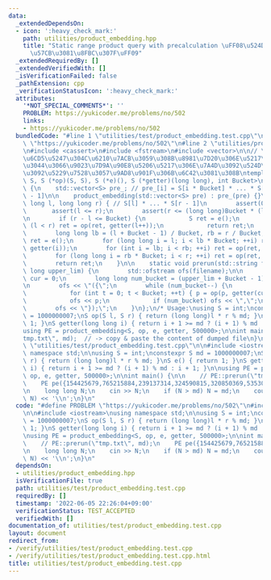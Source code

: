 ```yaml
---
data:
  _extendedDependsOn:
  - icon: ':heavy_check_mark:'
    path: utilities/product_embedding.hpp
    title: "Static range product query with precalculation \uFF08\u524D\u8A08\u7B97\
      \u57CB\u3081\u8FBC\u307F\uFF09"
  _extendedRequiredBy: []
  _extendedVerifiedWith: []
  _isVerificationFailed: false
  _pathExtension: cpp
  _verificationStatusIcon: ':heavy_check_mark:'
  attributes:
    '*NOT_SPECIAL_COMMENTS*': ''
    PROBLEM: https://yukicoder.me/problems/no/502
    links:
    - https://yukicoder.me/problems/no/502
  bundledCode: "#line 1 \"utilities/test/product_embedding.test.cpp\"\n#define PROBLEM\
    \ \"https://yukicoder.me/problems/no/502\"\n#line 2 \"utilities/product_embedding.hpp\"\
    \n#include <cassert>\n#include <fstream>\n#include <vector>\n\n// \u7D50\u5408\
    \u6CD5\u5247\u304C\u6210\u7ACB\u3059\u308B\u8981\u7D20\u306E\u5217\u306B\u3064\
    \u3044\u3066\u9023\u7D9A\u90E8\u5206\u5217\u306E\u7A4D\u3092\u524D\u8A08\u7B97\
    \u3092\u5229\u7528\u3057\u9AD8\u901F\u306B\u6C42\u3081\u308B\ntemplate <class\
    \ S, S (*op)(S, S), S (*e)(), S (*getter)(long long), int Bucket>\nstruct product_embedding\
    \ {\n    std::vector<S> pre_; // pre_[i] = S[i * Bucket] * ... * S[(i + 1) * Bucket\
    \ - 1]\n\n    product_embedding(std::vector<S> pre) : pre_(pre) {}\n\n    S prod(long\
    \ long l, long long r) { // S[l] * ... * S[r - 1]\n        assert(0 <= l);\n \
    \       assert(l <= r);\n        assert(r <= (long long)Bucket * (long long)pre_.size());\n\
    \n        if (r - l <= Bucket) {\n            S ret = e();\n            while\
    \ (l < r) ret = op(ret, getter(l++));\n            return ret;\n        }\n\n\
    \        long long lb = (l + Bucket - 1) / Bucket, rb = r / Bucket;\n        S\
    \ ret = e();\n        for (long long i = l; i < lb * Bucket; ++i) ret = op(ret,\
    \ getter(i));\n        for (int i = lb; i < rb; ++i) ret = op(ret, pre_[i]);\n\
    \        for (long long i = rb * Bucket; i < r; ++i) ret = op(ret, getter(i));\n\
    \        return ret;\n    }\n\n    static void prerun(std::string filename, long\
    \ long upper_lim) {\n        std::ofstream ofs(filename);\n\n        long long\
    \ cur = 0;\n        long long num_bucket = (upper_lim + Bucket - 1) / Bucket;\n\
    \n        ofs << \"({\";\n        while (num_bucket--) {\n            S p = e();\n\
    \            for (int t = 0; t < Bucket; ++t) { p = op(p, getter(cur++)); }\n\
    \            ofs << p;\n            if (num_bucket) ofs << \",\";\n        }\n\
    \        ofs << \"});\";\n    }\n};\n/* Usage:\nusing S = int;\nconstexpr S md\
    \ = 1000000007;\nS op(S l, S r) { return (long long)l * r % md; }\nS e() { return\
    \ 1; }\nS getter(long long i) { return i + 1 >= md ? (i + 1) % md : i + 1; }\n\
    using PE = product_embedding<S, op, e, getter, 500000>;\n\nint main() {\n    PE::prerun(\"\
    tmp.txt\", md);  // -> copy & paste the content of dumped file\n}\n*/\n#line 3\
    \ \"utilities/test/product_embedding.test.cpp\"\n\n#include <iostream>\nusing\
    \ namespace std;\n\nusing S = int;\nconstexpr S md = 1000000007;\nS op(S l, S\
    \ r) { return (long long)l * r % md; }\nS e() { return 1; }\nS getter(long long\
    \ i) { return i + 1 >= md ? (i + 1) % md : i + 1; }\n\nusing PE = product_embedding<S,\
    \ op, e, getter, 500000>;\n\nint main() {\n\n    // PE::prerun(\"tmp.txt\", md);\n\
    \    PE pe({154425679,765215884,239137314,324590815,320850369,535306323,128331541,730003669,127854629,68532152,340932987,254338029,898803989,674491123,493655505,251306425,259855775,593087407,265422028,95913148,522500070,256672199,137344388,309580163,436259217,49219551,317285481,370614509,693905371,198765995,531455892,270443786,44437648,874787548,606272843,706600345,381290327,51097783,585796974,819525737,180376533,388198318,386917546,452786027,130533111,284690746,570760103,159871069,400410125,756510227,782661820,446376692,896201366,14347989,636948742,461538793,692456673,780137052,286501416,741559429,312928258,373625089,859795051,62231769,224187326,118400353,259634237,127126822,672024870,143233221,280722631,904979926,442337626,848414261,47582483,430176889,425539730,760087782,625472453,833233839,179068927,74792374,849112519,364700958,667086353,730572334,803403664,641818857,568162288,220759788,45903891,378116995,178865174,781191203,592912710,987067230,769139983,760747386,842172743,452690857,411391819,846235115,320184863,696751979,25052934,981215369,508320828,480635572,479664364,893360654,693638185,772311301,320682026,829299408,772112127,989089403,357898277,693523718,210162699,373129563,236298815,174248434,573122989,485915847,61272981,553999534,266866670,657447803,76906182,478924176,213078365,859690362,228958440,960934029,22551789,631981910,958283660,181634857,552495713,556475847,927353503,555440921,813918902,301438702,846069263,765955471,71128737,689977629,442736599,427806002,503842865,805007846,958781574,631669840,93256917,446545810,230205945,156812247,585215735,813901903,406672404,626417285,498314303,480546408,196920520,71016740,418579714,576109775,915485899,102165839,108171745,102961810,580832084,928405881,566891421,155800333,908071730,45316392,959781414,991695671,203945318,744781137,205293590,418677910,781180475,815216264,302525941,166235284,176289856,992953841,192836411,486719996,744995581,952023126,360915473,466206933,371268589,56253902,654192936,862696474,876808219,901956344,197619922,610736578,239460553,879060404,440010929,44477293,69815442,144606518,713174535,22821164,112598148,279352102,804535491,158956004,581209057,126041703,504119489,390892182,458300301,178476772,678810675,72173277,1168032,656309926,662269849,80625326,561710539,678004120,643754390,835205184,336355107,255080632,2175218,312802419,610421298,303124457,702749655,431599668,985079566,742696945,9562498,878757873,193392205,871078581,735846171,227065422,763529281,18637737,613612402,854701986,179633312,33373395,432833001,542003856,658002393,978034879,435315496,317131436,287133920,332805486,605526640,462957464,409189669,684748104,470458657,676534046,135429476,529805238,625026020,565053009,656500446,868693605,953318493,698546201,405213220,144097587,484808725,561387199,70551069,859393439,567834554,583928324,597190452,547788728,504489407,332854982,293645896,567328819,342450842,806793499,503164022,609979702,54437756,439137554,967793584,20534379,923578971,147223227,539016656,688876125,893209033,796382388,840139990,730919189,550462413,711611210,806435288,252174831,47101563,758866930,105086212,341867995,785325063,641933732,236953746,671430927,322156546,134035071,358739082,824826210,412863369,943801534,234533302,951393969,754534558,610163521,815308917,89350789,890910523,708684908,325500319,497996808,130452487,126735546,64618167,60852039,306114299,565631205,922803915,284689785,498301124,462436434,387481592,401254544,119743801,406331557,287486752,80773496,184420950,361765934,866600748,84362377,504351002,333945489,31975682,452475549,588873015,533117457,32232146,486723918,426867684,483723975,891721304,954059951,400867040,268044954,356976688,881382685,296986331,702718326,404726216,583632287,88204731,225693878,261157267,114887677,612880558,10490336,60602269,585515180,665484351,246815294,381322973,79890653,401605413,528074820,326694281,239755969,176625346,529682560,423958360,124311430,432806630,982245079,559553311,795333466,984263529,275615578,395847632,867283327,863878469,280553073,226395803,423812190,129565935,896483478,767432374,359231645,890304946,70293416,353514926,508876323,943944885,963168042,497604354,448439202,938721616,407604522,599336510,974479445,848139249,750978032,831017622,90225106,988877567,725672480,594902652,635287650,283860904,957578451,593173090,13971249,837092784,497805091,355730979,176955650,932300925,879888682,872300195,914638719,908185028,637701857,274213459,295517078,206695916,437731569,121878572,293836270,231344872,399306433,576423924,467136396,644755588,236136628,150746152,184595545,806238671,446948823,916956716,854969564,699893458,20507043,735213096,773825282,728150583,452660068,307325882,254305151,680985855,585485935,469527762,756706728,436967518,99694684,374977203,904321214,120587730,347752861,48727915,876705954,585221078,840636483,927319698,690035995,840329793,700090656,247724474,153609515,291413692,562301971,515800986,445281967,851270995,412358539,329540521,309758083,808673185,277920306,625769912,791439107,326583237,689323995,999125393,770979219,444719483,263928585,856610160,617827987,86460789,210908671,200071751,550789276,428415677,17656876,215286988,211522697,173070960,460197889,640487013,541078827,968519561,540294739,580308632,677376325,555879706,375610483,424087298,710840190,917997071,615281020,187683594,264903208,884956685,155300868,170128067,454826698,638392483,480072169,86782731,40567464,941193164,707217942,653335848,265870065,879859327,768895700,170174253,61889052,919938201,631218826,78566901,680721192,105457548,11914058,55294049,87032747,84828105,141396459,535124969,456350873,892703316,40187643,949259093,930575478,96910924,542908512,745099961,186061281,748613292,584020356,567724120,881349060,909341003,72052641,530061306,303181985,573761690,172361554,469231646,217431174,784543327,79530370,955697957,961681048,948601104,9332981,125278005,675606117,52560909,770771595,918581521,269999561,674154719,794308874,176533977,220403520,682553022,357362351,320165480,557065750,385102619,684432692,463115236,782821995,859140231,411056064,51199704,133086169,622133658,393243468,375213523,381194823,750141382,114185936,32670910,653509839,930064692,788612637,202480874,415977459,212300655,152860303,712672955,759725918,671312022,639869034,504963045,473473820,426466899,622916487,355503089,183838274,490558243,235433287,572118876,675179085,310017655,389802984,850545239,748579445,529044576,630254887,463973039,523557355,457563361,579860249,272305628,652878075,972359776,943257948,168295927,469496867,803442837,576368180,850193395,572875519,652522422,633688652,133565913,271503247,861042003,241284437,512033723,514119856,9538856,933953842,183794230,391976992,960241744,426292481,484897212,445840538,333561166,76327835,651312530,174672293,813036759,719042234,516658941,534304194,816780243,501161235,86221214,628683031,821910109,98567206,583684063,480451972,819037323,371511631,235002420,109194711,260817848,97083947,303381619,994645101,78913819,844521878,920520866,184939782,84338468,543444454,64384177,866378793,121749985,168834920,101930035,67970904,602599440,173934408,75192947,69189107,290285303,256485812,650858189,296379142,827528438,219690172,883822087,708704445,824776044,711748660,367366531,945017069,561416664,715329160,873607871,161088768,246433365,537693653,453477629,91127974,177402418,481716075,672788891,518595981,381189628,677146774,749634553,360533680,333464263,582696236,57398017,248356194,967000969,716061677,406784511,317337170,830241054,368865623,538167662,797021324,635371486,628714670,228959196,330064107,598353224,822198355,20478803,929280842,523435578,248289589,536202454,225349519,723305666,916598854,306043565,989878987,235636475,383769245,993403515,521050293,490494548,179826323,67678090,334981993,29282449,173477647,916417526,77062636,861878609,613609412,272306706,799449009,367297125,361602762,513633847,410086690,699226235,308983561,882010072,529209769,451333393,929311505,854539504,286605926,613372702,373233941,869178903,530065584,580441855,972885094,774801459,298379082,951314502,186897243,768026040,300924477,289563888,370878355,299132560,179667112,975370566,159339570,288750227,33589455,181960806,423418211,231094107,958627796,933892879,204465701,320901064,11376486,948793385,851381244,850505882,819887801,693636042,848202713,239286036,950992808,364469565,474574845,386689446,980090173,135856070,955544480,641205806,842148361,502517837,709774427,685513799,663631995,796442013,658513093,68104291,154700774,572614387,807466668,767168339,312061529,852051762,589348302,881592915,785682645,3432864,45194344,542894442,574488819,127005977,581027547,907117912,313260240,766324182,584591923,444272018,793581462,298821260,554444610,938105959,236375865,735839001,10261332,764261789,285329131,126560058,21500205,709709565,28095072,660523133,444819108,751330495,405703500,213253632,970827958,683481929,858299626,840613240,327551015,397319289,703131101,92691494,555625613,783030040,176528128,129450157,520241358,498782838,493109486,493665301,236160518,363669508,985668291,59601825,713605375,482561512,803423713,475434079,401911921,46572038,611502923,497619345,962959935,295451985,601315743,375147885,155753134,20812760,875080580,154993051,881664277,29652507,427867963,716451321,11579646,987058554,169488353,527229377,231333046,505928549,645779627,108887270,173578771,957098716,398644409,305922627,315223656,696414741,605234265,926950466,584975125,483054199,705527243,440941952,898543811,295160262,728996697,436033213,972737513,190281544,838700819,467531099,773941030,535493664,830220536,394753431,792159621,558279250,629971830,936841022,974736873,963705989,34668250,717286439,485436951,655616458,783458935,146829501,811998840,797837133,120785758,295133276,296882576,652626161,697763688,830403380,828153100,113754074,401690098,764676164,266897277,973170822,10362291,967932245,238846861,607583803,909153904,146915147,838415593,128086576,909149829,69930096,808184996,709837431,889985145,286024165,735177530,820857626,961705801,516172145,79782876,988831445,278827440,850848853,524578549,728017176,814292702,252606479,401957392,699406735,588988205,674170723,911592914,219667109,179224363,701717307,441222934,488569767,693989231,686147487,128297370,531207251,786619483,832114303,224413730,165763432,947070234,886594,310677463,907226433,978617893,543355357,429506686,286816357,284855760,151548336,102774345,112471673,456346849,926653341,530617498,891805011,574178368,761032643,503174541,330883884,74096468,250774525,120491500,566810883,684439619,353736423,513352670,55571229,309727085,813546786,319278765,294012465,220767203,839109152,280203863,483013149,565558826,361471522,928500644,984786082,566542488,516361878,204949454,857243005,493836675,693011163,615233397,314535145,646505351,914955458,177118942,397958408,208133842,308942519,597889032,194186266,289230591,496600690,539511691,979763505,966597529,300225250,681975630,308442823,459503082,316665093,627026355,936501381,3549100,9833475,282559858,521353311,469390735,604707729,828749369,710223356,985103296,921081227,285800211,207716191,10114595,491612871,820269427,516307669,380704959,437002225,141725243,964967492,691203333,79168344,151605235,214430247,38971735,845747298,526233761,158227054,183855559,875980572,799687318,882615798,521806953,656493204,531872325,445043036,818913597,447026174,398717425,270895874,516879474,313769453,214101440,153633190,517116565,311985675,460432881,42205357,974923794,424331887,892826797,905280257,22201722,59419209,109544715,656411772,141903201,307686152,134862395,937268660,526581556,599858406,157937045,754170278,777301434,135146064,592337752,781766545,746189840,929222602,53066896,616847450,150551528,262973511,264899621,35904589,647123497,953112837,350216985,708485910,898818440,488269560,374635069,605312927,623525175,135959858,928008446,910625884,602556510,297891879,577238736,142057673,878189348,651365913,649443433,470239448,618237544,318796349,748994106,793932169,854109812,135792740,486390109,648505454,305058244,991034426,917022570,460819448,643969194,447380502,264467296,840168813,115738369,40615595,299233746,714493133,144170566,868851860,214685620,944866375,119148644,313847902,605716596,925858250,630851415,608056268,392018728,126157888,459002051,517172231,940225628,576028435,829474423,376760375,163945185,348117018,956726374,268248915,614975896,762136657,314011629,49827371,903167053,705006848,896853618,226216284,937364033,141908525,255116299,516825703,266514970,512418029,40204652,57472209,559898931,430273675,968221161,434607182,548516109,506057819,218721924,29947631,735726476,856955608,207679775,645317272,862820775,999804659,300967179,910288489,882015228,581364849,492499975,958968033,176099993,13858804,281940047,374637225,239583973,538696965,137794596,760808283,351677218,348013774,715936778,933065809,498660327,918023976,503074397,340817323,208219034,198580309,404119656,78632479,537003060,802627083,887969008,308266140,838648996,583405711,299990849,540901493,198153246,474031138,696171557,831586362,32363865,378336793,870654425,329135888,652134392,151676561,465919361,323600304,559125908,129103921,573144060,967671123,12400734,817575575,934314467,80312974,535774927,766613421,416691806,280643051,407116709,4735689,67211318,427546209,571224789,398704666,317577122,263760799,389516025,891163822,349578992,571074974,793576726,478488294,416109342,263768133,74685992,951345490,866734664,907474137,647601223,122458821,464832675,967322211,657790566,187240726,933174799,628833969,845517915,331297234,129370535,686464200,382380063,822136523,686890517,101641621,109370678,122920268,647570898,702037203,37010,527743456,741122135,592244688,770035472,485086132,851827317,416838614,343794737,940768740,594515670,954598413,421490909,833090398,407593972,855278207,563574659,824632976,438400842,2036913,549196067,870671513,318033666,35608374,462288713,480141364,651498835,603848010,700949306,224348714,130670817,722169164,315901554,264310070,947254347,936441026,983119026,74557857,621515378,813860911,976587743,923588087,316870610,605610821,55495594,893069870,69896863,467366281,806492269,833893594,840422951,71516689,523336611,900441591,923579338,35425154,38279936,123325141,63921380,713751213,467984953,972299577,42802690,417788457,998479655,659785173,768280862,392638147,776093804,414864601,446871403,759328930,910595981,275403188,318577889,897719841,536958487,993406491,119799447,173400533,640138246,191004894,986412979,906801883,253107496,298497794,215673297,341723481,531927681,727436309,137588356,707360018,36020737,86357528,307338887,980102466,172463920,887937008,417835155,779940780,962547003,334604061,742782803,32512198,131641010,683619030,684981290,540256121,252246929,18171660,860858371,468631339,317700170,817629854,796556259,880230191,728742823,998490050,844814877,165895123,448736108,324252990,908720301,337616302,466994532,385883045,981603888,889779905,139635922,489311111,961088136,264238004,803703780,334245155,12239697,608851060,631674180,804574701,215990541,43570535,115161251,25933379,100426582,780096708,847369932,392490432,445432258,430218201,160345262,587061572,775297507,257328460,557139203,728618109,747264637,370747676,567832062,446614272,270978436,61843977,369630198,156649134,733056709,801654092,975891125,901696468,31054357,813352600,14941531,782946951,134719690,57401729,636197147,365812842,308782389,678658966,884375202,600573277,739913965,427605963,669547239,864120396,879058325,531879676,472122964,507642269,94715209,959112282,355955385,599426708,635157329,123435568,27764257,240841041,782474429,696344692,786161817,504078452,43904415,507486071,423008694,687621042,802557712,780412030,812274355,808548321,612140018,183673658,226607575,579935665,514215573,463529678,995634944,83884403,257445813,616078125,473755149,887631902,896543738,210829251,698460466,460490974,675092148,717674558,829280454,542808862,703851260,383184702,594295071,319778185,897935538,170011342,73394226,242530975,348917606,859696151,90550762,373384392,8783444,935484570,147866728,83332859,247014639,143816872,963324615,619894154,212247559,886582329,896664842,977829731,801372774,387479771,873065942,755143046,907283245,412343377,533305182,994002121,117440262,428762531,421502223,390414986,11464121,838014253,294583152,84585634,235760511,422857691,475146318,93285578,847844337,437571190,753918871,208603648,642467254,151688207,116617568,323893554,44445830,739556773,551139491,149675236,10391517,451280725,250660597,559462428,382303514,19115104,454349324,930773209,691080229,781323882,362819303,682913341,591296047,704368844,859816232,133142036,365809344,731442464,194952366,862215083,804575082,762789008,740847851,488737956,621096235,539197349,584450167,761926215,124973890,302988703,845072047,545363266,782418052,436668623,922340757,562672864,344420596,702004987,440070120,628379708,707761253,750621462,63009306,403352909,955210857,937455520,755584163,540043009,372881965,557047591,922024154,114096953,249504551,25850638,292800809,429218811,232391599,377228544,332643245,689006015,36207330,23032539,639500985,609389441,326089210,63822736,885352365,156377140,345528248,660323413,290155719,428009285,53052898,648494586,605695870,940747515,721881135,585795511,950952023,824706291,837234644,487112530,536480150,867142190,72217810,749273245,368655735,129184184,130851348,268474930,929390237,935909240,770799982,305688580,535450160,913809738,392984940,716948895,983177105,558499520,591846193,572789576,153401916,192885918,105913853,720192832,582251898,289071114,681816445,449028321,950798289,810063224,715027976,343052520,38010150,758837614,732172559,639603896,178969967,891222436,124915067,42314779,271562554,105428167,234396670,577647546,384110514,13821732,500981106,689519800,792619328,647990374,206180070,351205377,212347225,131082877,751401999,90410496,954570084,457435966,219637260,719138594,164750635,928572660,743674526,342482841,700846935,120940427,835224189,669423452,107434601,977720159,908199545,371839329,953046713,408216062,810849166,290074972,628903426,480879969,162428394,940694455,921432754,260049095,242668634,350907446,295698663,83192189,885827396,982697625,132418141,399003502,239432012,93008547,269634492,884786825,598692573,461296392,910393607,364031854,222172182,376029723,43918778,119218821,719925821,65996785,463213033,949130508,916248688,899022334,165913492,346959896,884121178,493456319,35833370,297836008,595725024,662403645,459304285,178986608,782282473,712417204,750302163,210592857,26558224,644996308,874469767,377813490,684175489,22605651,2236824,106950450,703634042,901988212,133141755,472471904,941285791,622966133,106812548,2052842,783202594,449286893,498240399,355673775,858241490,208497848,881663871,257796059,420736049,321989418,980140382,85511658,518643004,826125961,495320833,982193294,29790666,887216814,421165580,678018212,113121150,16914822,36116834,884532176,626061769,654172947,983372920,444702892,676675388,704999970,868009506,817922003,132827328,475052339,803320285,982586714,812926334,281264813,650656439,220365171,340294200,992138915,805211403,688996194,541349909,719966575,476618738,749566813,766606183,561736345,257997026,592761908,850132505,538230213,546297192,37052564,305166285,342887427,795740047,113998310,473726690,324229855,190127640,465867313,402096819,64428300,643963468,257194839,500053922,483090824,509737199,804909510,878794097,736287906,644674088,206700244,401994396,217119883,24832439,451071894,294156627,795404724,834907119,745150583,858692123,2614816,513815442,855833464,924430943,843478507,325554757,340465164,97525295,284831494,270686930,553319924,905074152,6912697,682951680,652660695,523326346,139011494,932033875,42981650,616939910,268198549,504986360,328537811,471390681,759247613,622777956,542663172,176712338,223533122,839038250,721647656,85125521,131468250,185202134,913607212,186830706,240823831,438930187,246085046,432915726,497410835,473744668,751373464,22286659,930036929,358163450,144557606,440786693,515531577,899058414,0});\n\
    \n    long long N;\n    cin >> N;\n    if (N > md) N = md;\n    cout << pe.prod(0,\
    \ N) << '\\n';\n}\n"
  code: "#define PROBLEM \"https://yukicoder.me/problems/no/502\"\n#include \"../product_embedding.hpp\"\
    \n\n#include <iostream>\nusing namespace std;\n\nusing S = int;\nconstexpr S md\
    \ = 1000000007;\nS op(S l, S r) { return (long long)l * r % md; }\nS e() { return\
    \ 1; }\nS getter(long long i) { return i + 1 >= md ? (i + 1) % md : i + 1; }\n\
    \nusing PE = product_embedding<S, op, e, getter, 500000>;\n\nint main() {\n\n\
    \    // PE::prerun(\"tmp.txt\", md);\n    PE pe({154425679,765215884,239137314,324590815,320850369,535306323,128331541,730003669,127854629,68532152,340932987,254338029,898803989,674491123,493655505,251306425,259855775,593087407,265422028,95913148,522500070,256672199,137344388,309580163,436259217,49219551,317285481,370614509,693905371,198765995,531455892,270443786,44437648,874787548,606272843,706600345,381290327,51097783,585796974,819525737,180376533,388198318,386917546,452786027,130533111,284690746,570760103,159871069,400410125,756510227,782661820,446376692,896201366,14347989,636948742,461538793,692456673,780137052,286501416,741559429,312928258,373625089,859795051,62231769,224187326,118400353,259634237,127126822,672024870,143233221,280722631,904979926,442337626,848414261,47582483,430176889,425539730,760087782,625472453,833233839,179068927,74792374,849112519,364700958,667086353,730572334,803403664,641818857,568162288,220759788,45903891,378116995,178865174,781191203,592912710,987067230,769139983,760747386,842172743,452690857,411391819,846235115,320184863,696751979,25052934,981215369,508320828,480635572,479664364,893360654,693638185,772311301,320682026,829299408,772112127,989089403,357898277,693523718,210162699,373129563,236298815,174248434,573122989,485915847,61272981,553999534,266866670,657447803,76906182,478924176,213078365,859690362,228958440,960934029,22551789,631981910,958283660,181634857,552495713,556475847,927353503,555440921,813918902,301438702,846069263,765955471,71128737,689977629,442736599,427806002,503842865,805007846,958781574,631669840,93256917,446545810,230205945,156812247,585215735,813901903,406672404,626417285,498314303,480546408,196920520,71016740,418579714,576109775,915485899,102165839,108171745,102961810,580832084,928405881,566891421,155800333,908071730,45316392,959781414,991695671,203945318,744781137,205293590,418677910,781180475,815216264,302525941,166235284,176289856,992953841,192836411,486719996,744995581,952023126,360915473,466206933,371268589,56253902,654192936,862696474,876808219,901956344,197619922,610736578,239460553,879060404,440010929,44477293,69815442,144606518,713174535,22821164,112598148,279352102,804535491,158956004,581209057,126041703,504119489,390892182,458300301,178476772,678810675,72173277,1168032,656309926,662269849,80625326,561710539,678004120,643754390,835205184,336355107,255080632,2175218,312802419,610421298,303124457,702749655,431599668,985079566,742696945,9562498,878757873,193392205,871078581,735846171,227065422,763529281,18637737,613612402,854701986,179633312,33373395,432833001,542003856,658002393,978034879,435315496,317131436,287133920,332805486,605526640,462957464,409189669,684748104,470458657,676534046,135429476,529805238,625026020,565053009,656500446,868693605,953318493,698546201,405213220,144097587,484808725,561387199,70551069,859393439,567834554,583928324,597190452,547788728,504489407,332854982,293645896,567328819,342450842,806793499,503164022,609979702,54437756,439137554,967793584,20534379,923578971,147223227,539016656,688876125,893209033,796382388,840139990,730919189,550462413,711611210,806435288,252174831,47101563,758866930,105086212,341867995,785325063,641933732,236953746,671430927,322156546,134035071,358739082,824826210,412863369,943801534,234533302,951393969,754534558,610163521,815308917,89350789,890910523,708684908,325500319,497996808,130452487,126735546,64618167,60852039,306114299,565631205,922803915,284689785,498301124,462436434,387481592,401254544,119743801,406331557,287486752,80773496,184420950,361765934,866600748,84362377,504351002,333945489,31975682,452475549,588873015,533117457,32232146,486723918,426867684,483723975,891721304,954059951,400867040,268044954,356976688,881382685,296986331,702718326,404726216,583632287,88204731,225693878,261157267,114887677,612880558,10490336,60602269,585515180,665484351,246815294,381322973,79890653,401605413,528074820,326694281,239755969,176625346,529682560,423958360,124311430,432806630,982245079,559553311,795333466,984263529,275615578,395847632,867283327,863878469,280553073,226395803,423812190,129565935,896483478,767432374,359231645,890304946,70293416,353514926,508876323,943944885,963168042,497604354,448439202,938721616,407604522,599336510,974479445,848139249,750978032,831017622,90225106,988877567,725672480,594902652,635287650,283860904,957578451,593173090,13971249,837092784,497805091,355730979,176955650,932300925,879888682,872300195,914638719,908185028,637701857,274213459,295517078,206695916,437731569,121878572,293836270,231344872,399306433,576423924,467136396,644755588,236136628,150746152,184595545,806238671,446948823,916956716,854969564,699893458,20507043,735213096,773825282,728150583,452660068,307325882,254305151,680985855,585485935,469527762,756706728,436967518,99694684,374977203,904321214,120587730,347752861,48727915,876705954,585221078,840636483,927319698,690035995,840329793,700090656,247724474,153609515,291413692,562301971,515800986,445281967,851270995,412358539,329540521,309758083,808673185,277920306,625769912,791439107,326583237,689323995,999125393,770979219,444719483,263928585,856610160,617827987,86460789,210908671,200071751,550789276,428415677,17656876,215286988,211522697,173070960,460197889,640487013,541078827,968519561,540294739,580308632,677376325,555879706,375610483,424087298,710840190,917997071,615281020,187683594,264903208,884956685,155300868,170128067,454826698,638392483,480072169,86782731,40567464,941193164,707217942,653335848,265870065,879859327,768895700,170174253,61889052,919938201,631218826,78566901,680721192,105457548,11914058,55294049,87032747,84828105,141396459,535124969,456350873,892703316,40187643,949259093,930575478,96910924,542908512,745099961,186061281,748613292,584020356,567724120,881349060,909341003,72052641,530061306,303181985,573761690,172361554,469231646,217431174,784543327,79530370,955697957,961681048,948601104,9332981,125278005,675606117,52560909,770771595,918581521,269999561,674154719,794308874,176533977,220403520,682553022,357362351,320165480,557065750,385102619,684432692,463115236,782821995,859140231,411056064,51199704,133086169,622133658,393243468,375213523,381194823,750141382,114185936,32670910,653509839,930064692,788612637,202480874,415977459,212300655,152860303,712672955,759725918,671312022,639869034,504963045,473473820,426466899,622916487,355503089,183838274,490558243,235433287,572118876,675179085,310017655,389802984,850545239,748579445,529044576,630254887,463973039,523557355,457563361,579860249,272305628,652878075,972359776,943257948,168295927,469496867,803442837,576368180,850193395,572875519,652522422,633688652,133565913,271503247,861042003,241284437,512033723,514119856,9538856,933953842,183794230,391976992,960241744,426292481,484897212,445840538,333561166,76327835,651312530,174672293,813036759,719042234,516658941,534304194,816780243,501161235,86221214,628683031,821910109,98567206,583684063,480451972,819037323,371511631,235002420,109194711,260817848,97083947,303381619,994645101,78913819,844521878,920520866,184939782,84338468,543444454,64384177,866378793,121749985,168834920,101930035,67970904,602599440,173934408,75192947,69189107,290285303,256485812,650858189,296379142,827528438,219690172,883822087,708704445,824776044,711748660,367366531,945017069,561416664,715329160,873607871,161088768,246433365,537693653,453477629,91127974,177402418,481716075,672788891,518595981,381189628,677146774,749634553,360533680,333464263,582696236,57398017,248356194,967000969,716061677,406784511,317337170,830241054,368865623,538167662,797021324,635371486,628714670,228959196,330064107,598353224,822198355,20478803,929280842,523435578,248289589,536202454,225349519,723305666,916598854,306043565,989878987,235636475,383769245,993403515,521050293,490494548,179826323,67678090,334981993,29282449,173477647,916417526,77062636,861878609,613609412,272306706,799449009,367297125,361602762,513633847,410086690,699226235,308983561,882010072,529209769,451333393,929311505,854539504,286605926,613372702,373233941,869178903,530065584,580441855,972885094,774801459,298379082,951314502,186897243,768026040,300924477,289563888,370878355,299132560,179667112,975370566,159339570,288750227,33589455,181960806,423418211,231094107,958627796,933892879,204465701,320901064,11376486,948793385,851381244,850505882,819887801,693636042,848202713,239286036,950992808,364469565,474574845,386689446,980090173,135856070,955544480,641205806,842148361,502517837,709774427,685513799,663631995,796442013,658513093,68104291,154700774,572614387,807466668,767168339,312061529,852051762,589348302,881592915,785682645,3432864,45194344,542894442,574488819,127005977,581027547,907117912,313260240,766324182,584591923,444272018,793581462,298821260,554444610,938105959,236375865,735839001,10261332,764261789,285329131,126560058,21500205,709709565,28095072,660523133,444819108,751330495,405703500,213253632,970827958,683481929,858299626,840613240,327551015,397319289,703131101,92691494,555625613,783030040,176528128,129450157,520241358,498782838,493109486,493665301,236160518,363669508,985668291,59601825,713605375,482561512,803423713,475434079,401911921,46572038,611502923,497619345,962959935,295451985,601315743,375147885,155753134,20812760,875080580,154993051,881664277,29652507,427867963,716451321,11579646,987058554,169488353,527229377,231333046,505928549,645779627,108887270,173578771,957098716,398644409,305922627,315223656,696414741,605234265,926950466,584975125,483054199,705527243,440941952,898543811,295160262,728996697,436033213,972737513,190281544,838700819,467531099,773941030,535493664,830220536,394753431,792159621,558279250,629971830,936841022,974736873,963705989,34668250,717286439,485436951,655616458,783458935,146829501,811998840,797837133,120785758,295133276,296882576,652626161,697763688,830403380,828153100,113754074,401690098,764676164,266897277,973170822,10362291,967932245,238846861,607583803,909153904,146915147,838415593,128086576,909149829,69930096,808184996,709837431,889985145,286024165,735177530,820857626,961705801,516172145,79782876,988831445,278827440,850848853,524578549,728017176,814292702,252606479,401957392,699406735,588988205,674170723,911592914,219667109,179224363,701717307,441222934,488569767,693989231,686147487,128297370,531207251,786619483,832114303,224413730,165763432,947070234,886594,310677463,907226433,978617893,543355357,429506686,286816357,284855760,151548336,102774345,112471673,456346849,926653341,530617498,891805011,574178368,761032643,503174541,330883884,74096468,250774525,120491500,566810883,684439619,353736423,513352670,55571229,309727085,813546786,319278765,294012465,220767203,839109152,280203863,483013149,565558826,361471522,928500644,984786082,566542488,516361878,204949454,857243005,493836675,693011163,615233397,314535145,646505351,914955458,177118942,397958408,208133842,308942519,597889032,194186266,289230591,496600690,539511691,979763505,966597529,300225250,681975630,308442823,459503082,316665093,627026355,936501381,3549100,9833475,282559858,521353311,469390735,604707729,828749369,710223356,985103296,921081227,285800211,207716191,10114595,491612871,820269427,516307669,380704959,437002225,141725243,964967492,691203333,79168344,151605235,214430247,38971735,845747298,526233761,158227054,183855559,875980572,799687318,882615798,521806953,656493204,531872325,445043036,818913597,447026174,398717425,270895874,516879474,313769453,214101440,153633190,517116565,311985675,460432881,42205357,974923794,424331887,892826797,905280257,22201722,59419209,109544715,656411772,141903201,307686152,134862395,937268660,526581556,599858406,157937045,754170278,777301434,135146064,592337752,781766545,746189840,929222602,53066896,616847450,150551528,262973511,264899621,35904589,647123497,953112837,350216985,708485910,898818440,488269560,374635069,605312927,623525175,135959858,928008446,910625884,602556510,297891879,577238736,142057673,878189348,651365913,649443433,470239448,618237544,318796349,748994106,793932169,854109812,135792740,486390109,648505454,305058244,991034426,917022570,460819448,643969194,447380502,264467296,840168813,115738369,40615595,299233746,714493133,144170566,868851860,214685620,944866375,119148644,313847902,605716596,925858250,630851415,608056268,392018728,126157888,459002051,517172231,940225628,576028435,829474423,376760375,163945185,348117018,956726374,268248915,614975896,762136657,314011629,49827371,903167053,705006848,896853618,226216284,937364033,141908525,255116299,516825703,266514970,512418029,40204652,57472209,559898931,430273675,968221161,434607182,548516109,506057819,218721924,29947631,735726476,856955608,207679775,645317272,862820775,999804659,300967179,910288489,882015228,581364849,492499975,958968033,176099993,13858804,281940047,374637225,239583973,538696965,137794596,760808283,351677218,348013774,715936778,933065809,498660327,918023976,503074397,340817323,208219034,198580309,404119656,78632479,537003060,802627083,887969008,308266140,838648996,583405711,299990849,540901493,198153246,474031138,696171557,831586362,32363865,378336793,870654425,329135888,652134392,151676561,465919361,323600304,559125908,129103921,573144060,967671123,12400734,817575575,934314467,80312974,535774927,766613421,416691806,280643051,407116709,4735689,67211318,427546209,571224789,398704666,317577122,263760799,389516025,891163822,349578992,571074974,793576726,478488294,416109342,263768133,74685992,951345490,866734664,907474137,647601223,122458821,464832675,967322211,657790566,187240726,933174799,628833969,845517915,331297234,129370535,686464200,382380063,822136523,686890517,101641621,109370678,122920268,647570898,702037203,37010,527743456,741122135,592244688,770035472,485086132,851827317,416838614,343794737,940768740,594515670,954598413,421490909,833090398,407593972,855278207,563574659,824632976,438400842,2036913,549196067,870671513,318033666,35608374,462288713,480141364,651498835,603848010,700949306,224348714,130670817,722169164,315901554,264310070,947254347,936441026,983119026,74557857,621515378,813860911,976587743,923588087,316870610,605610821,55495594,893069870,69896863,467366281,806492269,833893594,840422951,71516689,523336611,900441591,923579338,35425154,38279936,123325141,63921380,713751213,467984953,972299577,42802690,417788457,998479655,659785173,768280862,392638147,776093804,414864601,446871403,759328930,910595981,275403188,318577889,897719841,536958487,993406491,119799447,173400533,640138246,191004894,986412979,906801883,253107496,298497794,215673297,341723481,531927681,727436309,137588356,707360018,36020737,86357528,307338887,980102466,172463920,887937008,417835155,779940780,962547003,334604061,742782803,32512198,131641010,683619030,684981290,540256121,252246929,18171660,860858371,468631339,317700170,817629854,796556259,880230191,728742823,998490050,844814877,165895123,448736108,324252990,908720301,337616302,466994532,385883045,981603888,889779905,139635922,489311111,961088136,264238004,803703780,334245155,12239697,608851060,631674180,804574701,215990541,43570535,115161251,25933379,100426582,780096708,847369932,392490432,445432258,430218201,160345262,587061572,775297507,257328460,557139203,728618109,747264637,370747676,567832062,446614272,270978436,61843977,369630198,156649134,733056709,801654092,975891125,901696468,31054357,813352600,14941531,782946951,134719690,57401729,636197147,365812842,308782389,678658966,884375202,600573277,739913965,427605963,669547239,864120396,879058325,531879676,472122964,507642269,94715209,959112282,355955385,599426708,635157329,123435568,27764257,240841041,782474429,696344692,786161817,504078452,43904415,507486071,423008694,687621042,802557712,780412030,812274355,808548321,612140018,183673658,226607575,579935665,514215573,463529678,995634944,83884403,257445813,616078125,473755149,887631902,896543738,210829251,698460466,460490974,675092148,717674558,829280454,542808862,703851260,383184702,594295071,319778185,897935538,170011342,73394226,242530975,348917606,859696151,90550762,373384392,8783444,935484570,147866728,83332859,247014639,143816872,963324615,619894154,212247559,886582329,896664842,977829731,801372774,387479771,873065942,755143046,907283245,412343377,533305182,994002121,117440262,428762531,421502223,390414986,11464121,838014253,294583152,84585634,235760511,422857691,475146318,93285578,847844337,437571190,753918871,208603648,642467254,151688207,116617568,323893554,44445830,739556773,551139491,149675236,10391517,451280725,250660597,559462428,382303514,19115104,454349324,930773209,691080229,781323882,362819303,682913341,591296047,704368844,859816232,133142036,365809344,731442464,194952366,862215083,804575082,762789008,740847851,488737956,621096235,539197349,584450167,761926215,124973890,302988703,845072047,545363266,782418052,436668623,922340757,562672864,344420596,702004987,440070120,628379708,707761253,750621462,63009306,403352909,955210857,937455520,755584163,540043009,372881965,557047591,922024154,114096953,249504551,25850638,292800809,429218811,232391599,377228544,332643245,689006015,36207330,23032539,639500985,609389441,326089210,63822736,885352365,156377140,345528248,660323413,290155719,428009285,53052898,648494586,605695870,940747515,721881135,585795511,950952023,824706291,837234644,487112530,536480150,867142190,72217810,749273245,368655735,129184184,130851348,268474930,929390237,935909240,770799982,305688580,535450160,913809738,392984940,716948895,983177105,558499520,591846193,572789576,153401916,192885918,105913853,720192832,582251898,289071114,681816445,449028321,950798289,810063224,715027976,343052520,38010150,758837614,732172559,639603896,178969967,891222436,124915067,42314779,271562554,105428167,234396670,577647546,384110514,13821732,500981106,689519800,792619328,647990374,206180070,351205377,212347225,131082877,751401999,90410496,954570084,457435966,219637260,719138594,164750635,928572660,743674526,342482841,700846935,120940427,835224189,669423452,107434601,977720159,908199545,371839329,953046713,408216062,810849166,290074972,628903426,480879969,162428394,940694455,921432754,260049095,242668634,350907446,295698663,83192189,885827396,982697625,132418141,399003502,239432012,93008547,269634492,884786825,598692573,461296392,910393607,364031854,222172182,376029723,43918778,119218821,719925821,65996785,463213033,949130508,916248688,899022334,165913492,346959896,884121178,493456319,35833370,297836008,595725024,662403645,459304285,178986608,782282473,712417204,750302163,210592857,26558224,644996308,874469767,377813490,684175489,22605651,2236824,106950450,703634042,901988212,133141755,472471904,941285791,622966133,106812548,2052842,783202594,449286893,498240399,355673775,858241490,208497848,881663871,257796059,420736049,321989418,980140382,85511658,518643004,826125961,495320833,982193294,29790666,887216814,421165580,678018212,113121150,16914822,36116834,884532176,626061769,654172947,983372920,444702892,676675388,704999970,868009506,817922003,132827328,475052339,803320285,982586714,812926334,281264813,650656439,220365171,340294200,992138915,805211403,688996194,541349909,719966575,476618738,749566813,766606183,561736345,257997026,592761908,850132505,538230213,546297192,37052564,305166285,342887427,795740047,113998310,473726690,324229855,190127640,465867313,402096819,64428300,643963468,257194839,500053922,483090824,509737199,804909510,878794097,736287906,644674088,206700244,401994396,217119883,24832439,451071894,294156627,795404724,834907119,745150583,858692123,2614816,513815442,855833464,924430943,843478507,325554757,340465164,97525295,284831494,270686930,553319924,905074152,6912697,682951680,652660695,523326346,139011494,932033875,42981650,616939910,268198549,504986360,328537811,471390681,759247613,622777956,542663172,176712338,223533122,839038250,721647656,85125521,131468250,185202134,913607212,186830706,240823831,438930187,246085046,432915726,497410835,473744668,751373464,22286659,930036929,358163450,144557606,440786693,515531577,899058414,0});\n\
    \n    long long N;\n    cin >> N;\n    if (N > md) N = md;\n    cout << pe.prod(0,\
    \ N) << '\\n';\n}\n"
  dependsOn:
  - utilities/product_embedding.hpp
  isVerificationFile: true
  path: utilities/test/product_embedding.test.cpp
  requiredBy: []
  timestamp: '2022-06-05 22:26:04+09:00'
  verificationStatus: TEST_ACCEPTED
  verifiedWith: []
documentation_of: utilities/test/product_embedding.test.cpp
layout: document
redirect_from:
- /verify/utilities/test/product_embedding.test.cpp
- /verify/utilities/test/product_embedding.test.cpp.html
title: utilities/test/product_embedding.test.cpp
---
```

